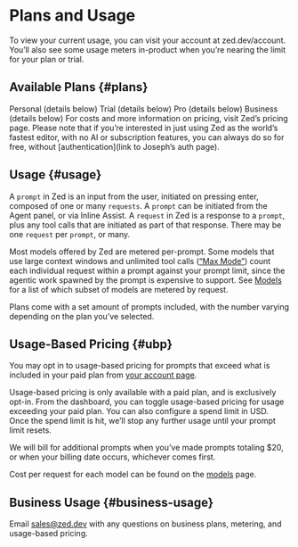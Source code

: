 # Plans and Usage
To view your current usage, you can visit your account at zed.dev/account. You’ll also see some usage meters in-product when you’re nearing the limit for your plan or trial.

## Available Plans {#plans}

Personal (details below)
Trial (details below)
Pro (details below)
Business (details below)
For costs and more information on pricing, visit Zed’s pricing page. Please note that if you’re interested in just using Zed as the world’s fastest editor, with no AI or subscription features, you can always do so for free, without [authentication](link to Joseph’s auth page).

## Usage {#usage}

A `prompt` in Zed is an input from the user, initiated on pressing enter, composed of one or many `requests`. A `prompt` can be initiated from the Agent panel, or via Inline Assist.
A `request` in Zed is a response to a `prompt`, plus any tool calls that are initiated as part of that response. There may be one `request` per `prompt`, or many.

Most models offered by Zed are metered per-prompt. Some models that use large context windows and unlimited tool calls ([“Max Mode”](./models.md#max-mode)) count each individual request within a prompt against your prompt limit, since the agentic work spawned by the prompt is expensive to support. See [Models](./models.md) for a list of which subset of models are metered by request.

Plans come with a set amount of prompts included, with the number varying depending on the plan you’ve selected.

## Usage-Based Pricing {#ubp}
You may opt in to usage-based pricing for prompts that exceed what is included in your paid plan from [your account page](/account).

Usage-based pricing is only available with a paid plan, and is exclusively opt-in. From the dashboard, you can toggle usage-based pricing for usage exceeding your paid plan. You can also configure a spend limit in USD. Once the spend limit is hit, we’ll stop any further usage until your prompt limit resets.

We will bill for additional prompts when you’ve made prompts totaling $20, or when your billing date occurs, whichever comes first.

Cost per request for each model can be found on the [models](./models.md) page.

## Business Usage {#business-usage}

Email sales@zed.dev with any questions on business plans, metering, and usage-based pricing.

